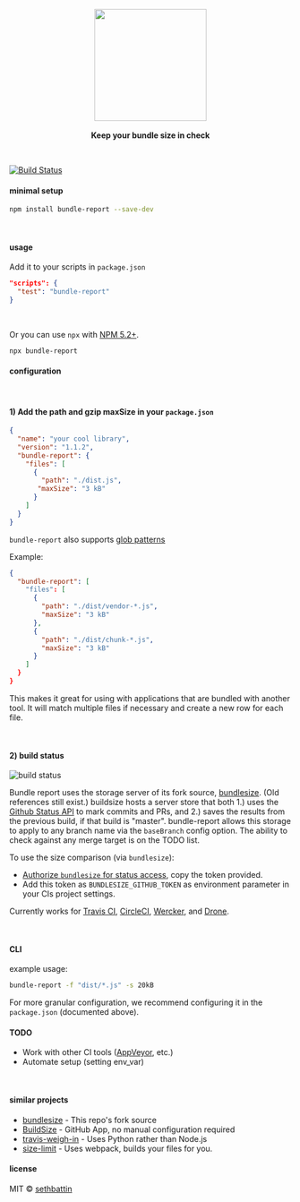 <p align="center">
  <img src="https://cdn.rawgit.com/sethbattin/bundle-report/master/art/logo.png" height="200px">
  <br><br>
  <b>Keep your bundle size in check</b>
  <br>
</p>

&nbsp;

[![Build Status](https://travis-ci.org/sethbattin/bundle-report.svg?branch=parallel-dev)](https://travis-ci.org/sethbattin/bundlesize)

#### minimal setup

```sh
npm install bundle-report --save-dev
```

&nbsp;

#### usage

Add it to your scripts in `package.json`

```json
"scripts": {
  "test": "bundle-report"
}
```

&nbsp;

Or you can use `npx` with [NPM 5.2+](https://medium.com/@maybekatz/introducing-npx-an-npm-package-runner-55f7d4bd282b).

```sh
npx bundle-report
```

#### configuration

&nbsp;

#### 1) Add the path and gzip maxSize in your `package.json`

```json
{
  "name": "your cool library",
  "version": "1.1.2",
  "bundle-report": {
    "files": [
      {
        "path": "./dist.js",
       "maxSize": "3 kB"
      } 
    ]
  }
}
```

`bundle-report` also supports [glob patterns](https://github.com/isaacs/node-glob)

Example:

```json
{
  "bundle-report": [
    "files": [
      {
        "path": "./dist/vendor-*.js",
        "maxSize": "3 kB"
      },
      {
        "path": "./dist/chunk-*.js",
        "maxSize": "3 kB"
      }
    ]
  }
}
```

This makes it great for using with applications that are bundled with another tool. It will match multiple files if necessary and create a new row for each file.

&nbsp;

#### 2) build status

![build status](https://cdn.rawgit.com/sethbattin/bundle-report/master/art/status.png)

Bundle report uses the storage server of its fork source, [bundlesize](https://github.com/siddharthkp/bundlesize/).  (Old references still exist.)  buildsize hosts a server store that both 1.) uses the [Github Status API](https://developer.github.com/v3/repos/statuses/) to mark commits and PRs, and 2.) saves the results from the previous build, if that build is "master".  bundle-report allows this storage to apply to any branch name via the `baseBranch` config option.  The ability to check against any merge target is on the TODO list.

To use the size comparison (via `bundlesize`):
- [Authorize `bundlesize` for status access](https://github.com/login/oauth/authorize?scope=repo%3Astatus&client_id=6756cb03a8d6528aca5a), copy the token provided.
- Add this token as `BUNDLESIZE_GITHUB_TOKEN` as environment parameter in your CIs project settings.

Currently works for [Travis CI](https://travis-ci.org), [CircleCI](https://circleci.com/), [Wercker](http://www.wercker.com), and [Drone](http://readme.drone.io/).

&nbsp;

#### CLI

example usage:

```sh
bundle-report -f "dist/*.js" -s 20kB
```

For more granular configuration, we recommend configuring it in the `package.json` (documented above).

#### TODO

- Work with other CI tools ([AppVeyor](https://www.appveyor.com/), etc.)
- Automate setup (setting env_var)

&nbsp;

#### similar projects

- [bundlesize](https://github.com/siddharthkp/bundlesize/) - This repo's fork source
- [BuildSize](https://buildsize.org/) - GitHub App, no manual configuration required
- [travis-weigh-in](https://github.com/danvk/travis-weigh-in) - Uses Python rather than Node.js
- [size-limit](https://github.com/ai/size-limit) - Uses webpack, builds your files for you.

#### license

MIT © [sethbattin](https://github.com/sethbattin)

